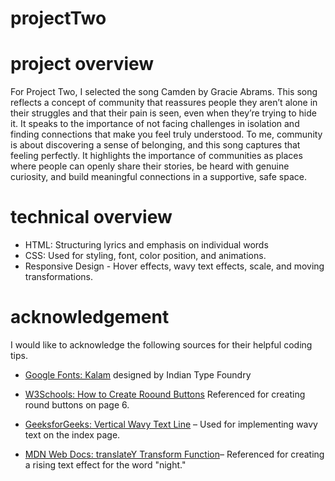 # projectTwo


# project overview
For Project Two, I selected the song Camden by Gracie Abrams. This song reflects a concept of community that reassures people they aren’t alone in their struggles and that their pain is seen, even when they’re trying to hide it. It speaks to the importance of not facing challenges in isolation and finding connections that make you feel truly understood. To me, community is about discovering a sense of belonging, and this song captures that feeling perfectly. It highlights the importance of communities as places where people can openly share their stories, be heard with genuine curiosity, and build meaningful connections in a supportive, safe space.

# technical overview
- HTML: Structuring lyrics and emphasis on individual words
- CSS: Used for styling, font, color position, and animations.
- Responsive Design - Hover effects, wavy text effects, scale, and moving transformations.

# acknowledgement
I would like to acknowledge the following sources for their helpful coding tips.

- [Google Fonts: Kalam](https://fonts.google.com/specimen/Kalam) designed by Indian Type Foundry

- [W3Schools: How to Create Roound Buttons](https://www.w3schools.com/howto/tryit.asp?filename=tryhow_css_round_buttons) Referenced for creating round buttons on page 6.

- [GeeksforGeeks: Vertical Wavy Text Line](https://www.geeksforgeeks.org/how-to-make-a-vertical-wavy-text-line-using-html-and-css/) – Used for implementing wavy text on the index page.

- [MDN Web Docs: translateY Transform Function](https://developer.mozilla.org/en-US/docs/Web/CSS/transform-function/translateY)– Referenced for creating a rising text effect for the word "night."





 
